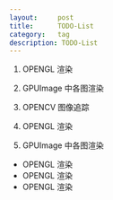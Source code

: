 ```yaml
---
layout:     post
title:      TODO-List
category:   tag
description: TODO-List
---
```

1. OPENGL 渲染


2. GPUImage 中各图渲染


3. OPENCV 图像追踪  


1. OPENGL 渲染
2. GPUImage 中各图渲染 


* OPENGL 渲染
* OPENGL 渲染
* OPENGL 渲染 
